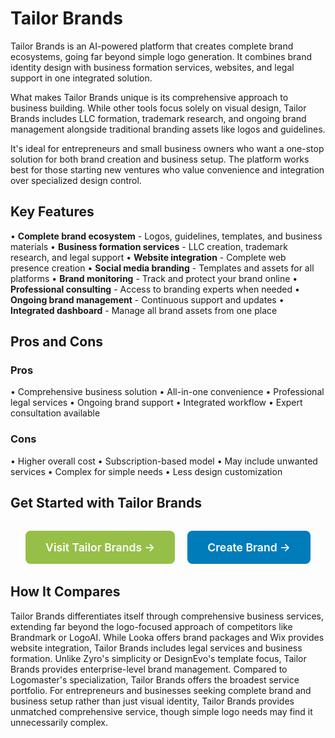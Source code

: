 # Tailor Brands

Tailor Brands is an AI-powered platform that creates complete brand ecosystems, going far beyond simple logo generation. It combines brand identity design with business formation services, websites, and legal support in one integrated solution.

What makes Tailor Brands unique is its comprehensive approach to business building. While other tools focus solely on visual design, Tailor Brands includes LLC formation, trademark research, and ongoing brand management alongside traditional branding assets like logos and guidelines.

It's ideal for entrepreneurs and small business owners who want a one-stop solution for both brand creation and business setup. The platform works best for those starting new ventures who value convenience and integration over specialized design control.

## Key Features

• **Complete brand ecosystem** - Logos, guidelines, templates, and business materials
• **Business formation services** - LLC creation, trademark research, and legal support
• **Website integration** - Complete web presence creation
• **Social media branding** - Templates and assets for all platforms
• **Brand monitoring** - Track and protect your brand online
• **Professional consulting** - Access to branding experts when needed
• **Ongoing brand management** - Continuous support and updates
• **Integrated dashboard** - Manage all brand assets from one place

## Pros and Cons

### Pros
• Comprehensive business solution
• All-in-one convenience
• Professional legal services
• Ongoing brand support
• Integrated workflow
• Expert consultation available

### Cons
• Higher overall cost
• Subscription-based model
• May include unwanted services
• Complex for simple needs
• Less design customization

## Get Started with Tailor Brands

<div style="text-align: center; margin: 2rem 0;">
  <a href="https://www.tailorbrands.com" target="_blank" rel="noopener noreferrer" style="display: inline-block; background: #96BF47; color: white; padding: 1rem 2rem; text-decoration: none; border-radius: 8px; font-weight: 600; font-size: 1.1rem; margin-right: 1rem;">Visit Tailor Brands →</a>
  <a href="https://www.tailorbrands.com/logo-maker" target="_blank" rel="noopener noreferrer" style="display: inline-block; background: #007cba; color: white; padding: 1rem 2rem; text-decoration: none; border-radius: 8px; font-weight: 600; font-size: 1.1rem;">Create Brand →</a>
</div>

## How It Compares

Tailor Brands differentiates itself through comprehensive business services, extending far beyond the logo-focused approach of competitors like Brandmark or LogoAI. While Looka offers brand packages and Wix provides website integration, Tailor Brands includes legal services and business formation. Unlike Zyro's simplicity or DesignEvo's template focus, Tailor Brands provides enterprise-level brand management. Compared to Logomaster's specialization, Tailor Brands offers the broadest service portfolio. For entrepreneurs and businesses seeking complete brand and business setup rather than just visual identity, Tailor Brands provides unmatched comprehensive service, though simple logo needs may find it unnecessarily complex.
